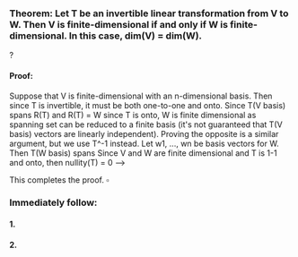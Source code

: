 ### Theorem: Let T be an invertible linear transformation from V to W. Then V is finite-dimensional if and only if W is finite-dimensional. In this case, dim(V) = dim(W).
?
#### Proof: 
Suppose that V is finite-dimensional with an n-dimensional basis. Then since T is invertible, it must be both one-to-one and onto. Since T(V basis) spans R(T) and R(T) = W since T is onto, W is finite dimensional as spanning set can be reduced to a finite basis (it's not guaranteed that T(V basis) vectors are linearly independent). 
	Proving the opposite is a similar argument, but we use T^-1 instead. Let w1, ..., wn be basis vectors for W. Then T(W basis) spans 
Since V and W are finite dimensional and T is 1-1 and onto, then nullity(T) = 0 --> 

This completes the proof. $\square$

### Immediately follow:

#### 1.
#### 2.